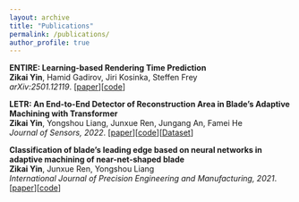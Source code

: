 ```yaml
---
layout: archive
title: "Publications"
permalink: /publications/
author_profile: true
---
```

<b>ENTIRE: Learning-based Rendering Time Prediction</b> <br>
<b>Zikai Yin</b>, Hamid Gadirov, Jiri Kosinka, Steffen Frey<br>
<i>arXiv:2501.12119</i>. [<a href="https://github.com/andrewsilver1997/DVR-time-prediction">paper</a>][<a href="https://github.com/andrewsilver1997/DVR-time-prediction">code</a>]

<b>LETR: An End-to-End Detector of Reconstruction Area in Blade’s Adaptive Machining with Transformer</b> <br>
<b>Zikai Yin</b>, Yongshou Liang, Junxue Ren, Jungang An, Famei He<br>
<i>Journal of Sensors, 2022</i>. [<a href="https://onlinelibrary.wiley.com/doi/10.1155/2022/3005684">paper</a>][<a href="https://github.com/andrewsilver1997/LETR">code</a>][<a href="https://github.com/andrewsilver1997/LDEG2021">Dataset</a>]

<b>Classification of blade’s leading edge based on neural networks in adaptive machining of near-net-shaped blade</b> <br>
<b>Zikai Yin</b>, Junxue Ren, Yongshou Liang<br>
<i>International Journal of Precision Engineering and Manufacturing, 2021</i>. [<a href="https://link.springer.com/article/10.1007/s12541-021-00586-y">paper</a>][<a href="https://github.com/andrewsilver1997/Classifier">code</a>]